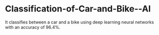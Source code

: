 # Classification-of-Car-and-Bike--AI

It classifies between a car and a bike using deep learning neural networks with an accuracy of 96.4%.

